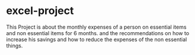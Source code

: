 # excel-project
This Project is about the monthly expenses of a person on essential items and  non essential items  for 6 months. and  the recommendations  on how to increase his savings and how to reduce the expenses of the non essential things.
